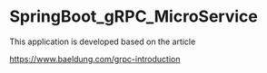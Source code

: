 # SpringBoot_gRPC_MicroService

This application is developed based on the article

https://www.baeldung.com/grpc-introduction

